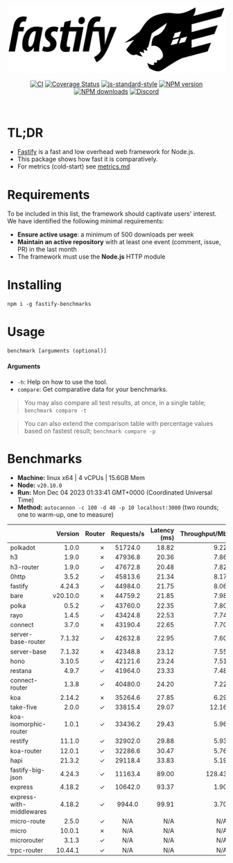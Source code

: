 <div align="center">
  <img src="https://github.com/fastify/graphics/raw/HEAD/fastify-landscape-outlined.svg" width="650" height="auto"/>
</div>

<div align="center">

[![CI](https://github.com/fastify/fastify/workflows/ci/badge.svg)](https://github.com/fastify/fastify/actions/workflows/ci.yml)
[![Coverage Status](https://coveralls.io/repos/github/fastify/fastify/badge.svg?branch=master)](https://coveralls.io/github/fastify/fastify?branch=master)
[![js-standard-style](https://img.shields.io/badge/code%20style-standard-brightgreen.svg?style=flat)](http://standardjs.com/)
[![NPM version](https://img.shields.io/npm/v/fastify.svg?style=flat)](https://www.npmjs.com/package/fastify)
[![NPM downloads](https://img.shields.io/npm/dm/fastify.svg?style=flat)](https://www.npmjs.com/package/fastify) [![Discord](https://img.shields.io/discord/725613461949906985)](https://discord.gg/fastify)

</div>
<br />

# TL;DR

* [Fastify](https://github.com/fastify/fastify) is a fast and low overhead web framework for Node.js.
* This package shows how fast it is comparatively.
* For metrics (cold-start) see [metrics.md](./METRICS.md)

# Requirements

To be included in this list, the framework should captivate users' interest. We have identified the following minimal requirements:
- **Ensure active usage**: a minimum of 500 downloads per week
- **Maintain an active repository** with at least one event (comment, issue, PR) in the last month
- The framework must use the **Node.js** HTTP module

# Installing

```
npm i -g fastify-benchmarks
```

# Usage

```
benchmark [arguments (optional)]
```

#### Arguments

* `-h`: Help on how to use the tool.
* `compare`: Get comparative data for your benchmarks.

> You may also compare all test results, at once, in a single table; `benchmark compare -t`

> You can also extend the comparison table with percentage values based on fastest result; `benchmark compare -p`
# Benchmarks

* __Machine:__ linux x64 | 4 vCPUs | 15.6GB Mem
* __Node:__ `v20.10.0`
* __Run:__ Mon Dec 04 2023 01:33:41 GMT+0000 (Coordinated Universal Time)
* __Method:__ `autocannon -c 100 -d 40 -p 10 localhost:3000` (two rounds; one to warm-up, one to measure)

|                          | Version  | Router | Requests/s | Latency (ms) | Throughput/Mb |
| :--                      | --:      | --:    | :-:        | --:          | --:           |
| polkadot                 | 1.0.0    | ✗      | 51724.0    | 18.82        | 9.22          |
| h3                       | 1.9.0    | ✗      | 47936.8    | 20.36        | 7.86          |
| h3-router                | 1.9.0    | ✓      | 47672.8    | 20.48        | 7.82          |
| 0http                    | 3.5.2    | ✓      | 45813.6    | 21.34        | 8.17          |
| fastify                  | 4.24.3   | ✓      | 44984.0    | 21.75        | 8.06          |
| bare                     | v20.10.0 | ✗      | 44759.2    | 21.85        | 7.98          |
| polka                    | 0.5.2    | ✓      | 43760.0    | 22.35        | 7.80          |
| rayo                     | 1.4.5    | ✓      | 43424.8    | 22.53        | 7.74          |
| connect                  | 3.7.0    | ✗      | 43190.4    | 22.65        | 7.70          |
| server-base-router       | 7.1.32   | ✓      | 42632.8    | 22.95        | 7.60          |
| server-base              | 7.1.32   | ✗      | 42348.8    | 23.12        | 7.55          |
| hono                     | 3.10.5   | ✓      | 42121.6    | 23.24        | 7.51          |
| restana                  | 4.9.7    | ✓      | 41964.0    | 23.33        | 7.48          |
| connect-router           | 1.3.8    | ✓      | 40480.0    | 24.20        | 7.22          |
| koa                      | 2.14.2   | ✗      | 35264.6    | 27.85        | 6.29          |
| take-five                | 2.0.0    | ✓      | 33815.4    | 29.07        | 12.16         |
| koa-isomorphic-router    | 1.0.1    | ✓      | 33436.2    | 29.43        | 5.96          |
| restify                  | 11.1.0   | ✓      | 32902.0    | 29.88        | 5.93          |
| koa-router               | 12.0.1   | ✓      | 32286.6    | 30.47        | 5.76          |
| hapi                     | 21.3.2   | ✓      | 29118.4    | 33.83        | 5.19          |
| fastify-big-json         | 4.24.3   | ✓      | 11163.4    | 89.00        | 128.43        |
| express                  | 4.18.2   | ✓      | 10642.0    | 93.37        | 1.90          |
| express-with-middlewares | 4.18.2   | ✓      | 9944.0     | 99.91        | 3.70          |
| micro-route              | 2.5.0    | ✓      | N/A        | N/A          | N/A           |
| micro                    | 10.0.1   | ✗      | N/A        | N/A          | N/A           |
| microrouter              | 3.1.3    | ✓      | N/A        | N/A          | N/A           |
| trpc-router              | 10.44.1  | ✓      | N/A        | N/A          | N/A           |
